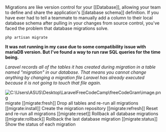 Migrations are like version control for your [[Database]], allowing your team to define and share the application's [[database schema]] definition. If you have ever had to tell a teammate to manually add a column to their local database schema after pulling in your changes from source control, you've faced the problem that database migrations solve.

```shell
php artisan migrate
```

**It was not running in my case due to some compatibility issue with mariaDB version. But I've found a way to run raw SQL queries for the time being.**

_Laravel records all of the tables it has created during migration in a table named "migration" in our database. That means you cannot change anything by changing a migration file Laravel has already executed because it is not going to touch that file again._

![C:\Users\ASUS\Desktop\LaravelFreeCodeCamp\freeCodeGram\image.png](file:///c%3A/Users/ASUS/Desktop/LaravelFreeCodeCamp/freeCodeGram/image.png)
migrate
	[[migrate:fresh]] Drop all tables and re-run all migrations
	[[migrate:install]] Create the migration repository
	[[migrate:refresh]] Reset and re-run all migrations
	[[migrate:reset]] Rollback all database migrations
	[[migrate:rollback]] Rollback the last database migration
	[[migrate:status]] Show the status of each migration

